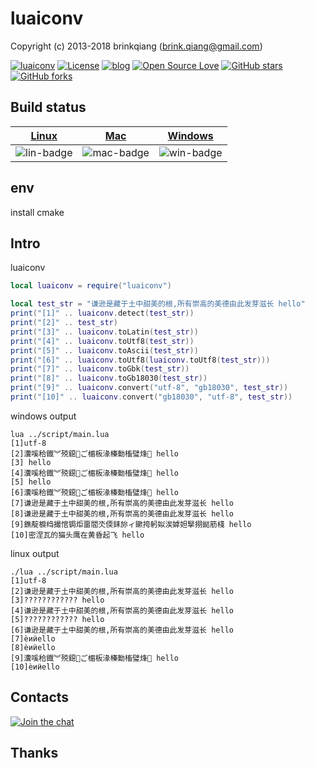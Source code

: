 # luaiconv

Copyright (c) 2013-2018 brinkqiang (brink.qiang@gmail.com)

[![luaiconv](https://img.shields.io/badge/brinkqiang-luaiconv-blue.svg?style=flat-square)](https://github.com/brinkqiang/luaiconv)
[![License](https://img.shields.io/badge/license-MIT-brightgreen.svg)](https://github.com/brinkqiang/luaiconv/blob/master/LICENSE)
[![blog](https://img.shields.io/badge/Author-Blog-7AD6FD.svg)](https://brinkqiang.github.io/)
[![Open Source Love](https://badges.frapsoft.com/os/v3/open-source.png)](https://github.com/brinkqiang)
[![GitHub stars](https://img.shields.io/github/stars/brinkqiang/luaiconv.svg?label=Stars)](https://github.com/brinkqiang/luaiconv) 
[![GitHub forks](https://img.shields.io/github/forks/brinkqiang/luaiconv.svg?label=Fork)](https://github.com/brinkqiang/luaiconv)

## Build status
| [Linux][lin-link] | [Mac][mac-link] | [Windows][win-link] |
| :---------------: | :----------------: | :-----------------: |
| ![lin-badge]      | ![mac-badge]       | ![win-badge]        |

[lin-badge]: https://github.com/brinkqiang/luaiconv/workflows/linux/badge.svg "linux build status"
[lin-link]:  https://github.com/brinkqiang/luaiconv/actions/workflows/linux.yml "linux build status"
[mac-badge]: https://github.com/brinkqiang/luaiconv/workflows/mac/badge.svg "mac build status"
[mac-link]:  https://github.com/brinkqiang/luaiconv/actions/workflows/mac.yml "mac build status"
[win-badge]: https://github.com/brinkqiang/luaiconv/workflows/win/badge.svg "win build status"
[win-link]:  https://github.com/brinkqiang/luaiconv/actions/workflows/win.yml "win build status"

## env
install cmake

## Intro
luaiconv
```lua
local luaiconv = require("luaiconv")

local test_str = "谦逊是藏于土中甜美的根,所有崇高的美德由此发芽滋长 hello"
print("[1]" .. luaiconv.detect(test_str))
print("[2]" .. test_str)
print("[3]" .. luaiconv.toLatin(test_str))
print("[4]" .. luaiconv.toUtf8(test_str))
print("[5]" .. luaiconv.toAscii(test_str))
print("[6]" .. luaiconv.toUtf8(luaiconv.toUtf8(test_str)))
print("[7]" .. luaiconv.toGbk(test_str))
print("[8]" .. luaiconv.toGb18030(test_str))
print("[9]" .. luaiconv.convert("utf-8", "gb18030", test_str))
print("[10]" .. luaiconv.convert("gb18030", "utf-8", test_str))

```

windows output
```
lua ../script/main.lua
[1]utf-8
[2]瀵嗘秴鐡︾殑鐚ご楣板湪榛勬槒璧烽 hello
[3] hello
[4]瀵嗘秴鐡︾殑鐚ご楣板湪榛勬槒璧烽 hello
[5] hello
[6]瀵嗘秴鐡︾殑鐚ご楣板湪榛勬槒璧烽 hello
[7]谦逊是藏于土中甜美的根,所有崇高的美德由此发芽滋长 hello
[8]谦逊是藏于土中甜美的根,所有崇高的美德由此发芽滋长 hello
[9]鐎靛棙绉撮悺锔炬畱閻氼偄銇旀ィ鏉挎躬姒涘嫭妲掔挧鐑筋棧 hello
[10]密涅瓦的猫头鹰在黄昏起飞 hello
```
linux output
```
./lua ../script/main.lua
[1]utf-8
[2]谦逊是藏于土中甜美的根,所有崇高的美德由此发芽滋长 hello
[3]???????????? hello
[4]谦逊是藏于土中甜美的根,所有崇高的美德由此发芽滋长 hello
[5]???????????? hello
[6]谦逊是藏于土中甜美的根,所有崇高的美德由此发芽滋长 hello
[7]èͷӥello
[8]èͷӥello
[9]瀵嗘秴鐡︾殑鐚ご楣板湪榛勬槒璧烽 hello
[10]èͷӥello
```

## Contacts
[![Join the chat](https://badges.gitter.im/brinkqiang/luaiconv/Lobby.svg)](https://gitter.im/brinkqiang/luaiconv)

## Thanks
